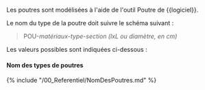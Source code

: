 Les poutres sont modélisées à l'aide de l'outil Poutre de {{logiciel}}.

Le nom du type de la poutre doit suivre le schéma suivant :

> POU-_matériaux_-_type_-_section (lxL ou diamètre, en cm)_

Les valeurs possibles sont indiquées ci-dessous :

#### Nom des types de poutres

{% include "/00_Referentiel/NomDesPoutres.md" %}
